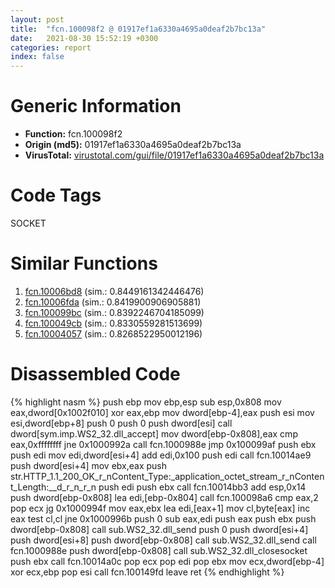 ```yaml
---
layout: post
title:  "fcn.100098f2 @ 01917ef1a6330a4695a0deaf2b7bc13a"
date:   2021-08-30 15:52:19 +0300
categories: report
index: false
---
```


# Generic Information
- **Function:** fcn.100098f2
- **Origin (md5):** 01917ef1a6330a4695a0deaf2b7bc13a
- **VirusTotal:** [virustotal.com/gui/file/01917ef1a6330a4695a0deaf2b7bc13a][virustotal_ref]

# Code Tags
<span class="tag" id="SOCKET">SOCKET</span>


# Similar Functions

1. [fcn.10006bd8][similar_1_ref] (sim.: 0.8449161342446476)
2. [fcn.10006fda][similar_2_ref] (sim.: 0.8419900906905881)
3. [fcn.100099bc][similar_3_ref] (sim.: 0.8392246704185099)
4. [fcn.100049cb][similar_4_ref] (sim.: 0.8330559281513699)
5. [fcn.10004057][similar_5_ref] (sim.: 0.8268522950012196)


# Disassembled Code

{% highlight nasm %}
push ebp
mov ebp,esp
sub esp,0x808
mov eax,dword[0x1002f010]
xor eax,ebp
mov dword[ebp-4],eax
push esi
mov esi,dword[ebp+8]
push 0
push 0
push dword[esi]
call dword[sym.imp.WS2_32.dll_accept]
mov dword[ebp-0x808],eax
cmp eax,0xffffffff
jne 0x1000992a
call fcn.1000988e
jmp 0x100099af
push ebx
push edi
mov edi,dword[esi+4]
add edi,0x100
push edi
call fcn.10014ae9
push dword[esi+4]
mov ebx,eax
push str.HTTP_1.1_200_OK_r_nContent_Type:_application_octet_stream_r_nContent_Length:__d_r_n_r_n
push edi
push ebx
call fcn.10014bb3
add esp,0x14
push dword[ebp-0x808]
lea edi,[ebp-0x804]
call fcn.100098a6
cmp eax,2
pop ecx
jg 0x1000994f
mov eax,ebx
lea edi,[eax+1]
mov cl,byte[eax]
inc eax
test cl,cl
jne 0x1000996b
push 0
sub eax,edi
push eax
push ebx
push dword[ebp-0x808]
call sub.WS2_32.dll_send
push 0
push dword[esi+4]
push dword[esi+8]
push dword[ebp-0x808]
call sub.WS2_32.dll_send
call fcn.1000988e
push dword[ebp-0x808]
call sub.WS2_32.dll_closesocket
push ebx
call fcn.10014a0c
pop ecx
pop edi
pop ebx
mov ecx,dword[ebp-4]
xor ecx,ebp
pop esi
call fcn.100149fd
leave 
ret 
{% endhighlight %}


[similar_1_ref]: /report/fcn.10006bd8@01917ef1a6330a4695a0deaf2b7bc13a
[similar_2_ref]: /report/fcn.10006fda@01917ef1a6330a4695a0deaf2b7bc13a
[similar_3_ref]: /report/fcn.100099bc@01917ef1a6330a4695a0deaf2b7bc13a
[similar_4_ref]: /report/fcn.100049cb@01917ef1a6330a4695a0deaf2b7bc13a
[similar_5_ref]: /report/fcn.10004057@01917ef1a6330a4695a0deaf2b7bc13a
[virustotal_ref]: https://www.virustotal.com/gui/file/01917ef1a6330a4695a0deaf2b7bc13a